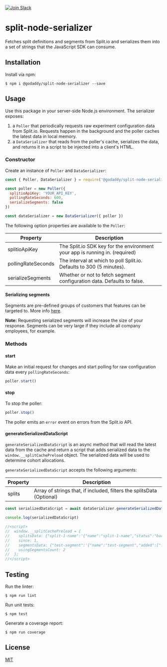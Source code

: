 [![Join Slack](https://img.shields.io/badge/Join%20us%20on-Slack-e01563.svg)](https://godaddy-oss-slack.herokuapp.com/)

# split-node-serializer

Fetches split definitions and segments from Split.io and serializes them into a
set of strings that the JavaScript SDK can consume.

## Installation

Install via npm:

```console
$ npm i @godaddy/split-node-serializer --save
```

## Usage

Use this package in your server-side Node.js environment. The serializer exposes:
1. a `Poller` that periodically requests raw experiment configuration data from Split.io. Requests happen in the background and the poller caches the latest data in local memory.
1. a `DataSerializer` that reads from the poller's cache, serializes the data, and returns it in a script to be injected into a client's HTML.

### Constructor

Create an instance of `Poller` and `DataSerializer`:

```js
const { Poller, DataSerializer } = require('@godaddy/split-node-serializer')

const poller = new Poller({
  splitioApiKey: 'YOUR_API_KEY',
  pollingRateSeconds: 600,
  serializeSegments: false
})

const dataSerializer = new DataSerializer({ poller })
```

The following option properties are available to the `Poller`:

| Property                      | Description |
|-------------------------------|-------------|
| splitioApiKey | The Split.io SDK key for the environment your app is running in. (required) |
| pollingRateSeconds | The interval at which to poll Split.io. Defaults to 300 (5 minutes). |
| serializeSegments | Whether or not to fetch segment configuration data. Defaults to false. |

#### Serializing segments

Segments are pre-defined groups of customers that features can be targeted to. More info [here](https://help.split.io/hc/en-us/articles/360020407512-Create-a-segment).

**Note:** Requesting serialized segments will increase the size of your response. Segments can be very large if they include all company employees, for example.

### Methods

#### start

Make an initial request for changes and start polling for raw configuration data
every `pollingRateSeconds`:

```js
poller.start()
```

#### stop
To stop the poller:

```js
poller.stop()
```

The poller emits an `error` event on errors from the Split.io API.

#### generateSerializedDataScript

`generateSerializedDataScript` is an async method that will read the latest data from the cache and return a script
that adds serialized data to the `window.__splitCachePreload` object. The
serialized data will be used to determine cohort allocations.

`generateSerializedDataScript` accepts the following arguments:

| Property                      | Description |
|-------------------------------|-------------|
| splits | Array of strings that, if included, filters the splitsData (Optional) |

```js
const serializedDataScript = await dataSerializer.generateSerializedDataScript()

console.log(serializedDataScript)

//<script>
//  window.__splitCachePreload = {
//    splitsData: {"split-1-name":'{"name":"split-1-name","status":"bar"}',"split-2-name":'{"name":"split-2-name","status":"baz"}'},
//    since: 1,
//    segmentsData: {"test-segment":'{"name":"test-segment","added":["foo","bar"]}'},
//    usingSegmentsCount: 2
//  };
//</script>
```

## Testing

Run the linter:

```console
$ npm run lint
```

Run unit tests:

```console
$ npm test
```

Generate a coverage report:

```console
$ npm run coverage
```

## License

[MIT](LICENSE)
